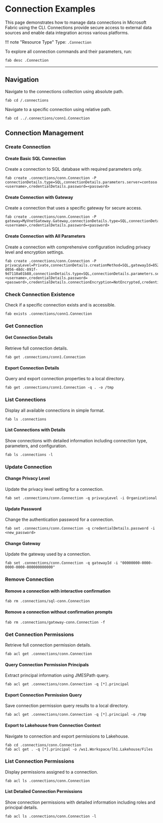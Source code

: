 # Connection Examples

This page demonstrates how to manage data connections in Microsoft Fabric using the CLI. Connections provide secure access to external data sources and enable data integration across various platforms.

!!! note "Resource Type"
    Type: `.Connection`

To explore all connection commands and their parameters, run:

```
fab desc .Connection
```

---

## Navigation

Navigate to the connections collection using absolute path.

```
fab cd /.connections
```

Navigate to a specific connection using relative path.

```
fab cd ../.connections/conn1.Connection
```

## Connection Management

### Create Connection

#### Create Basic SQL Connection

Create a connection to SQL database with required parameters only.

```
fab create .connections/conn.Connection -P connectionDetails.type=SQL,connectionDetails.parameters.server=contoso.database.windows.net,connectionDetails.parameters.database=sales,credentialDetails.type=Basic,credentialDetails.username=<username>,credentialDetails.password=<password>
```

#### Create Connection with Gateway

Create a connection that uses a specific gateway for secure access.

```
fab create .connections/conn.Connection -P gateway=MyVnetGateway.Gateway,connectionDetails.type=SQL,connectionDetails.parameters.server=contoso.database.windows.net,connectionDetails.parameters.database=sales,credentialDetails.type=Basic,credentialDetails.username=<username>,credentialDetails.password=<password>
```

#### Create Connection with All Parameters

Create a connection with comprehensive configuration including privacy level and encryption settings.

```
fab create .connections/conn.Connection -P privacyLevel=Private,connectionDetails.creationMethod=SQL,gatewayId=852aee7c-d056-48dc-891f-9d7110a01b88,connectionDetails.type=SQL,connectionDetails.parameters.server=contoso.database.windows.net,connectionDetails.parameters.database=sales,credentialDetails.type=Basic,credentialDetails.username=<username>,credentialDetails.password=<password>,credentialDetails.connectionEncryption=NotEncrypted,credentialDetails.skipTestConnection=False
```

### Check Connection Existence

Check if a specific connection exists and is accessible.

```
fab exists .connections/conn1.Connection
```

### Get Connection

#### Get Connection Details

Retrieve full connection details.

```
fab get .connections/conn1.Connection
```

#### Export Connection Details

Query and export connection properties to a local directory.

```
fab get .connections/conn1.Connection -q . -o /tmp
```

### List Connections

Display all available connections in simple format.

```
fab ls .connections
```

#### List Connections with Details

Show connections with detailed information including connection type, parameters, and configuration.

```
fab ls .connections -l
```

### Update Connection

#### Change Privacy Level

Update the privacy level setting for a connection.

```
fab set .connections/conn.Connection -q privacyLevel -i Organizational
```

#### Update Password

Change the authentication password for a connection.

```
fab set .connections/conn.Connection -q credentialDetails.password -i <new_password>
```

#### Change Gateway

Update the gateway used by a connection.

```
fab set .connections/conn.Connection -q gatewayId -i "00000000-0000-0000-0000-000000000000"
```

### Remove Connection

#### Remove a connection with interactive confirmation

```
fab rm .connections/sql-conn.Connection
```

#### Remove a connection without confirmation prompts

```
fab rm .connections/gateway-conn.Connection -f
```

### Get Connection Permissions

Retrieve full connection permission details.

```
fab acl get .connections/conn.Connection
```

#### Query Connection Permission Principals

Extract principal information using JMESPath query.

```
fab acl get .connections/conn.Connection -q [*].principal
```

#### Export Connection Permission Query

Save connection permission query results to a local directory.

```
fab acl get .connections/conn.Connection -q [*].principal -o /tmp
```

#### Export to Lakehouse from Connection Context

Navigate to connection and export permissions to Lakehouse.

```
fab cd .connections/conn.Connection
fab acl get . -q [*].principal -o /ws1.Workspace/lh1.Lakehouse/Files
```

### List Connection Permissions

Display permissions assigned to a connection.

```
fab acl ls .connections/conn.Connection
```

#### List Detailed Connection Permissions

Show connection permissions with detailed information including roles and principal details.

```
fab acl ls .connections/conn.Connection -l
```